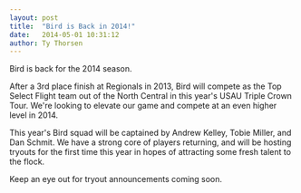```yaml
---
layout: post
title:  "Bird is Back in 2014!"
date:   2014-05-01 10:31:12
author: Ty Thorsen
---
```


Bird is back for the 2014 season.

After a 3rd place finish at Regionals in 2013, Bird will compete as the Top Select Flight team out of the North Central in this year's USAU Triple Crown Tour. We're looking to elevate our game and compete at an even higher level in 2014.

<!--more-->

This year's Bird squad will be captained by Andrew Kelley, Tobie Miller, and Dan Schmit. We have a strong core of players returning, and will be hosting tryouts for the first time this year in hopes of attracting some fresh talent to the flock.  

Keep an eye out for tryout announcements coming soon.